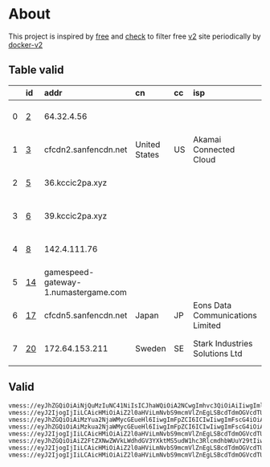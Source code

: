 
# About

This project is inspired by [free](https://github.com/freefq/free) and [check](https://github.com/yeahwu/check) to filter free [v2](https://github.com/v2fly/v2ray-core) site periodically by [docker-v2](https://hub.docker.com/r/v2ray/official)

    

## Table valid
|    | id                   | addr                                 | cn            | cc   | isp                              | ip             | chatgpt          |
|---:|:---------------------|:-------------------------------------|:--------------|:-----|:---------------------------------|:---------------|:-----------------|
|  0 | [2](config/2.json)   | 64.32.4.56                           |               |      |                                  | 107.167.13.162 | Yes (Region: US) |
|  1 | [3](config/3.json)   | cfcdn2.sanfencdn.net                 | United States | US   | Akamai Connected Cloud           | 143.42.167.67  | Yes (Region: TW) |
|  2 | [5](config/5.json)   | 36.kccic2pa.xyz                      |               |      |                                  | 51.81.211.205  | Yes (Region: US) |
|  3 | [6](config/6.json)   | 39.kccic2pa.xyz                      |               |      |                                  | 51.81.211.205  | Yes (Region: US) |
|  4 | [8](config/8.json)   | 142.4.111.76                         |               |      |                                  | 54.36.174.181  | Yes (Region: FR) |
|  5 | [14](config/14.json) | gamespeed-gateway-1.numastergame.com |               |      |                                  | 61.219.15.82   | Yes (Region: TW) |
|  6 | [17](config/17.json) | cfcdn5.sanfencdn.net                 | Japan         | JP   | Eons Data Communications Limited | 38.207.152.110 | Yes (Region: US) |
|  7 | [20](config/20.json) | 172.64.153.211                       | Sweden        | SE   | Stark Industries Solutions Ltd   | 94.131.115.68  | Yes (Region: SE) |

## Valid
```
vmess://eyJhZGQiOiAiNjQuMzIuNC41NiIsICJhaWQiOiA2NCwgImhvc3QiOiAiIiwgImlkIjogIjg2NTMwMDRmLWRlNjctNDRjMi05Y2NlLWUwODMwOTMzZmIwMyIsICJuZXQiOiAidGNwIiwgInBhdGgiOiAiIiwgInBvcnQiOiA0MzU1NiwgInBzIjogImdpdGh1Yi5jb20vZnJlZWZxIC0gXHU3ZjhlXHU1NmZkXHU1MmEwXHU1MjI5XHU3OThmXHU1YzNjXHU0ZTlhXHU1ZGRlXHU2ZDFiXHU2NzQ5XHU3N2Y2U2hhcmt0ZWNoXHU2NTcwXHU2MzZlXHU0ZTJkXHU1ZmMzIDIiLCAidGxzIjogIiIsICJ0eXBlIjogImF1dG8iLCAic2VjdXJpdHkiOiAiYXV0byIsICJza2lwLWNlcnQtdmVyaWZ5IjogdHJ1ZSwgInNuaSI6ICIifQ==
vmess://eyJ2IjogIjIiLCAicHMiOiAiZ2l0aHViLmNvbS9mcmVlZnEgLSBcdTdmOGVcdTU2ZmRDbG91ZEZsYXJlXHU4MjgyXHU3MGI5IDMiLCAiYWRkIjogImNmY2RuMi5zYW5mZW5jZG4ubmV0IiwgInBvcnQiOiAiMjA1MiIsICJ0eXBlIjogIm5vbmUiLCAiaWQiOiAiY2ZkNDNmNjgtYTViZS00YzY3LWIxZTktNjg2ZTJlMTMxNWEyIiwgImFpZCI6ICIwIiwgIm5ldCI6ICJ3cyIsICJwYXRoIjogIi96aC1jbiIsICJob3N0IjogInR3MS5zYW5mZW5jZG4yLmNvbSIsICJ0bHMiOiAiIn0=
vmess://eyJhZGQiOiAiMzYua2NjaWMycGEueHl6IiwgImFpZCI6ICIwIiwgImFscG4iOiAiIiwgImZwIjogIiIsICJob3N0IjogIiIsICJpZCI6ICIzYzFkZTU4ZC0wZGFjLTQwMDAtOWNjMy00MzMwZTFlNzM1NzgiLCAibmV0IjogInRjcCIsICJwYXRoIjogIiIsICJwb3J0IjogIjUwMDM2IiwgInBzIjogImdpdGh1Yi5jb20vZnJlZWZxIC0gXHU1MzE3XHU0ZWFjXHU1ZTAyXHU3OWZiXHU1MmE4IDUiLCAic2N5IjogImF1dG8iLCAic25pIjogIiIsICJ0bHMiOiAiIiwgInR5cGUiOiAibm9uZSIsICJ2IjogIjIifQ==
vmess://eyJhZGQiOiAiMzkua2NjaWMycGEueHl6IiwgImFpZCI6ICIwIiwgImFscG4iOiAiIiwgImZwIjogIiIsICJob3N0IjogIiIsICJpZCI6ICIzYzFkZTU4ZC0wZGFjLTQwMDAtOWNjMy00MzMwZTFlNzM1NzgiLCAibmV0IjogInRjcCIsICJwYXRoIjogIiIsICJwb3J0IjogIjUwMDM5IiwgInBzIjogImdpdGh1Yi5jb20vZnJlZWZxIC0gXHU1MzE3XHU0ZWFjXHU1ZTAyXHU3OWZiXHU1MmE4IDYiLCAic2N5IjogImF1dG8iLCAic25pIjogIiIsICJ0bHMiOiAiIiwgInR5cGUiOiAibm9uZSIsICJ2IjogIjIifQ==
vmess://eyJ2IjogIjIiLCAicHMiOiAiZ2l0aHViLmNvbS9mcmVlZnEgLSBcdTdmOGVcdTU2ZmRcdTUyYTBcdTUyMjlcdTc5OGZcdTVjM2NcdTRlOWFcdTVkZGVcdTU3MjNcdTRmNTVcdTU4NWVQRUcgVEVDSCA4IiwgImFkZCI6ICIxNDIuNC4xMTEuNzYiLCAicG9ydCI6ICI0MjAwOSIsICJ0eXBlIjogIm5vbmUiLCAiaWQiOiAiNDE4MDQ4YWYtYTI5My00Yjk5LTliMGMtOThjYTM1ODBkZDI0IiwgImFpZCI6ICI2NCIsICJuZXQiOiAidGNwIiwgInBhdGgiOiAiLyIsICJob3N0IjogIiIsICJ0bHMiOiAiIn0=
vmess://eyJhZGQiOiAiZ2FtZXNwZWVkLWdhdGV3YXktMS5udW1hc3RlcmdhbWUuY29tIiwgImFpZCI6IDAsICJob3N0IjogIiIsICJpZCI6ICIwOTEzYjFhYy0xZjZjLTQzNmItOTliNC1hNWQ2ZTM0M2QwMjUiLCAibmV0IjogInRjcCIsICJwYXRoIjogIiIsICJwb3J0IjogMTE4NzIsICJwcyI6ICJnaXRodWIuY29tL2ZyZWVmcSAtIFx1NTNmMFx1NmU3ZVx1NzcwMVx1NGUyZFx1NTM0ZVx1NzUzNVx1NGZlMSAxNCIsICJ0bHMiOiAiIiwgInR5cGUiOiAiYXV0byIsICJzZWN1cml0eSI6ICJhdXRvIiwgInNraXAtY2VydC12ZXJpZnkiOiB0cnVlLCAic25pIjogIiJ9
vmess://eyJ2IjogIjIiLCAicHMiOiAiZ2l0aHViLmNvbS9mcmVlZnEgLSBcdTdmOGVcdTU2ZmRDbG91ZEZsYXJlXHU4MjgyXHU3MGI5IDE3IiwgImFkZCI6ICJjZmNkbjUuc2FuZmVuY2RuLm5ldCIsICJwb3J0IjogIjgwIiwgImlkIjogIjkwYmNlMDgxLTY0ZWMtNGVhZC1iMzFhLTFjYjMzZWFiYzhmOCIsICJhaWQiOiAiMCIsICJuZXQiOiAid3MiLCAidHlwZSI6ICJub25lIiwgImhvc3QiOiAianAxLnNhbmZlbmNkbjIuY29tIiwgInBhdGgiOiAiL3poLWNuIiwgInRscyI6ICIifQ==
vmess://eyJ2IjogIjIiLCAicHMiOiAiZ2l0aHViLmNvbS9mcmVlZnEgLSBcdTdmOGVcdTU2ZmRDbG91ZEZsYXJlXHU4MjgyXHU3MGI5IDIwIiwgImFkZCI6ICIxNzIuNjQuMTUzLjIxMSIsICJwb3J0IjogIjQ0MyIsICJpZCI6ICI2ZTc1MTcxMi05NTY5LTUxODctODZlYS04ZjU4NWFkOTkxMDUiLCAiYWlkIjogIjAiLCAic2N5IjogImF1dG8iLCAibmV0IjogIndzIiwgInR5cGUiOiAibm9uZSIsICJob3N0IjogInNjaGVyZXN3ZWQuc29mdHdhcmVuZXdzLnN0b3JlIiwgInBhdGgiOiAiL2FwaTAxIiwgInRscyI6ICJ0bHMiLCAic25pIjogIiIsICJhbHBuIjogIiJ9
```

